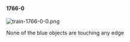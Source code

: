 #### 1766-0
![train-1766-0-0.png](https://github.com/lil-lab/nlvr/raw/master/nlvr/train/images/16/train-1766-0-0.png "train-1766-0-0.png")

None of the blue objects are touching any edge